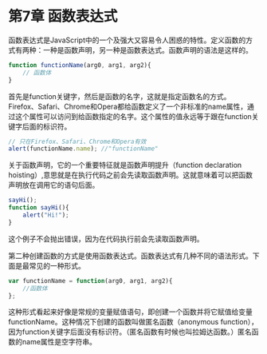 # 第7章 函数表达式

函数表达式是JavaScript中的一个及强大又容易令人困惑的特性。定义函数的方式有两种：一种是函数声明，另一种是函数表达式。函数声明的语法是这样的。

```javascript
function functionName(arg0, arg1, arg2){
    // 函数体
}
```

首先是function关键字，然后是函数的名字，这就是指定函数名的方式。Firefox、Safari、Chrome和Opera都给函数定义了一个非标准的name属性，通过这个属性可以访问到给函数指定的名字。这个属性的值永远等于跟在function关键字后面的标识符。

```javascript
// 只在Firefox、Safari、Chrome和Opera有效
alert(functionName.name); //"functionName"
```

关于函数声明，它的一个重要特征就是函数声明提升（function declaration hoisting）,意思就是在执行代码之前会先读取函数声明。这就意味着可以把函数声明放在调用它的语句后面。

```javascript
sayHi();
function sayHi(){
    alert("Hi!");
}
```

这个例子不会抛出错误，因为在代码执行前会先读取函数声明。

第二种创建函数的方式是使用函数表达式。函数表达式有几种不同的语法形式。下面是最常见的一种形式。

```javascript
var functionName = function(arg0, arg1, arg2){
    //函数体
};
```

这种形式看起来好像是常规的变量赋值语句，即创建一个函数并将它赋值给变量functionName。这种情况下创建的函数叫做匿名函数（anonymous function），因为function关键字后面没有标识符。（匿名函数有时候也叫拉姆达函数。）匿名函数的name属性是空字符串。


